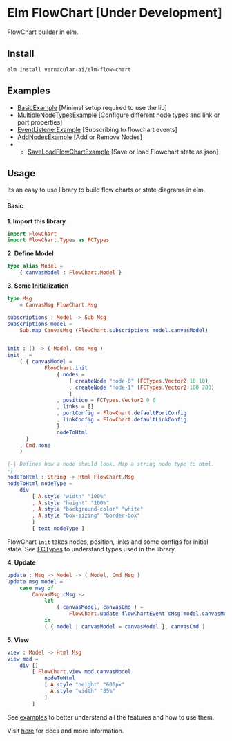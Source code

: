 # Elm FlowChart [Under Development]

FlowChart builder in elm.

## Install
```
elm install vernacular-ai/elm-flow-chart
```

## Examples
- [BasicExample](https://github.com/Vernacular-ai/elm-flow-chart/tree/master/examples/BasicExample.elm) [Minimal setup required to use the lib]
- [MultipleNodeTypesExample](https://github.com/Vernacular-ai/elm-flow-chart/tree/master/examples/MultipleNodeTypesExample.elm) [Configure different node types and link or port properties]
- [EventListenerExample](https://github.com/Vernacular-ai/elm-flow-chart/tree/master/examples/EventListenerExample.elm) [Subscribing to flowchart events]
- [AddNodesExample](https://github.com/Vernacular-ai/elm-flow-chart/tree/master/examples/AddNodesExample.elm) [Add or Remove Nodes]
- - [SaveLoadFlowChartExample](https://github.com/Vernacular-ai/elm-flow-chart/tree/master/examples/SaveLoadFlowChartExample.elm) [Save or load Flowchart state as json]

## Usage
Its an easy to use library to build flow charts or state diagrams in elm. 

#### Basic
**1. Import this library**
```elm
import FlowChart
import FlowChart.Types as FCTypes
```

**2. Define Model**
```elm
type alias Model =
    { canvasModel : FlowChart.Model }
```

**3. Some Initialization**
```elm
type Msg
    = CanvasMsg FlowChart.Msg

subscriptions : Model -> Sub Msg
subscriptions model =
    Sub.map CanvasMsg (FlowChart.subscriptions model.canvasModel)


init : () -> ( Model, Cmd Msg )
init _ =
    ( { canvasModel =
            FlowChart.init
                { nodes =
                    [ createNode "node-0" (FCTypes.Vector2 10 10)
                    , createNode "node-1" (FCTypes.Vector2 100 200)
                    ]
                , position = FCTypes.Vector2 0 0
                , links = []
                , portConfig = FlowChart.defaultPortConfig
                , linkConfig = FlowChart.defaultLinkConfig
                }
                nodeToHtml
      }
    , Cmd.none
    )

{-| Defines how a node should look. Map a string node type to html.
-}
nodeToHtml : String -> Html FlowChart.Msg
nodeToHtml nodeType =
    div
        [ A.style "width" "100%"
        , A.style "height" "100%"
        , A.style "background-color" "white"
        , A.style "box-sizing" "border-box"
        ]
        [ text nodeType ]
```
FlowChart `init` takes nodes, position, links and some configs for initial state. See [FCTypes](https://github.com/Vernacular-ai/elm-flow-chart/blob/master/src/FlowChart/Types.elm) to understand types used in the library.

**4. Update**
```elm
update : Msg -> Model -> ( Model, Cmd Msg )
update msg model =
    case msg of
        CanvasMsg cMsg ->
            let
                ( canvasModel, canvasCmd ) =
                    FlowChart.update flowChartEvent cMsg model.canvasModel
            in
            ( { model | canvasModel = canvasModel }, canvasCmd )
```

**5. View**
```elm
view : Model -> Html Msg
view mod =
    div []
        [ FlowChart.view mod.canvasModel
            nodeToHtml
            [ A.style "height" "600px"
            , A.style "width" "85%"
            ]
        ]
```

See [examples](https://github.com/Vernacular-ai/elm-flow-chart/tree/master/examples) to better understand all the features and how to use them.

Visit [here](https://package.elm-lang.org/packages/vernacular-ai/elm-flow-chart/latest/) for docs and more information.